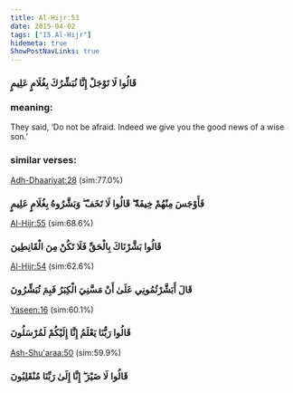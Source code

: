 ```yaml
---
title: Al-Hijr:53
date: 2015-04-02
tags: ["15.Al-Hijr"]
hidemeta: true 
ShowPostNavLinks: true 
---
```

### قَالُوا لَا تَوْجَلْ إِنَّا نُبَشِّرُكَ بِغُلَامٍ عَلِيمٍ
### meaning: 
They said, ‘Do not be afraid. Indeed we give you the good news of a wise son.’
### similar verses: 

[Adh-Dhaariyat:28](/51/28) (sim:77.0%)

### فَأَوْجَسَ مِنْهُمْ خِيفَةً ۖ قَالُوا لَا تَخَفْ ۖ وَبَشَّرُوهُ بِغُلَامٍ عَلِيمٍ

[Al-Hijr:55](/15/55) (sim:68.6%)

### قَالُوا بَشَّرْنَاكَ بِالْحَقِّ فَلَا تَكُنْ مِنَ الْقَانِطِينَ

[Al-Hijr:54](/15/54) (sim:62.6%)

### قَالَ أَبَشَّرْتُمُونِي عَلَىٰ أَنْ مَسَّنِيَ الْكِبَرُ فَبِمَ تُبَشِّرُونَ

[Yaseen:16](/36/16) (sim:60.1%)

### قَالُوا رَبُّنَا يَعْلَمُ إِنَّا إِلَيْكُمْ لَمُرْسَلُونَ

[Ash-Shu'araa:50](/26/50) (sim:59.9%)

### قَالُوا لَا ضَيْرَ ۖ إِنَّا إِلَىٰ رَبِّنَا مُنْقَلِبُونَ
